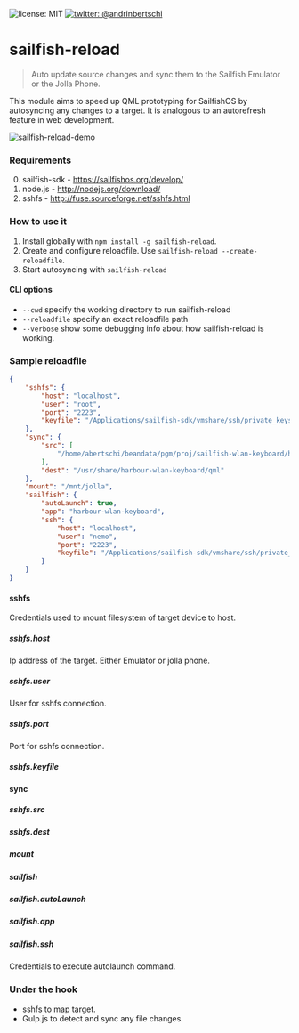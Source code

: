 ![license: MIT]( https://img.shields.io/badge/license-MIT-green.svg?style=flat-square)
[![twitter: @andrinbertschi]( https://img.shields.io/badge/twitter-andrinbertschi-yellow.svg?style=flat-square)](twitter.com/andrinbertschi)  

# sailfish-reload
   > Auto update source changes and sync them to the Sailfish Emulator or the Jolla Phone.

This module aims to speed up QML prototyping for SailfishOS by autosyncing any changes to a target. It is analogous to an autorefresh feature in web development.

![sailfish-reload-demo](http://abertschi.ch/default_public/sailfish-reload-demo.700.gif)

### Requirements
0. sailfish-sdk - https://sailfishos.org/develop/
1. node.js - http://nodejs.org/download/  
2. sshfs - http://fuse.sourceforge.net/sshfs.html  

### How to use it
1. Install globally with `npm install -g sailfish-reload`.
2. Create and configure reloadfile. Use `sailfish-reload --create-reloadfile`.
3. Start autosyncing with `sailfish-reload`

#### CLI options
- `--cwd` specify the working directory to run sailfish-reload
- `--reloadfile` specify an exact reloadfile path
- `--verbose` show some debugging info about how sailfish-reload is working.

### Sample reloadfile
```json
{
    "sshfs": {
        "host": "localhost",
        "user": "root",
        "port": "2223",
        "keyfile": "/Applications/sailfish-sdk/vmshare/ssh/private_keys/SailfishOS_Emulator/root"
    },
    "sync": {
        "src": [
            "/home/abertschi/beandata/pgm/proj/sailfish-wlan-keyboard/harbour-wlan-keyboard/qml/**/*.*"
        ],
        "dest": "/usr/share/harbour-wlan-keyboard/qml"
    },
    "mount": "/mnt/jolla",
    "sailfish": {
        "autoLaunch": true,
        "app": "harbour-wlan-keyboard",
        "ssh": {
            "host": "localhost",
            "user": "nemo",
            "port": "2223",
            "keyfile": "/Applications/sailfish-sdk/vmshare/ssh/private_keys/SailfishOS_Emulator/nemo"
        }
    }
}
```

#### sshfs
Credentials used to mount filesystem of target device to host.

##### sshfs.host
Ip address of the target. Either Emulator or jolla phone.

##### sshfs.user
User for sshfs connection.

##### sshfs.port
Port for sshfs connection.

##### sshfs.keyfile

#### sync

##### sshfs.src

##### sshfs.dest

##### mount

##### sailfish

##### sailfish.autoLaunch

##### sailfish.app

##### sailfish.ssh
Credentials to execute autolaunch command.

### Under the hook
 - sshfs to map target.
 - Gulp.js to detect and sync any file changes.

